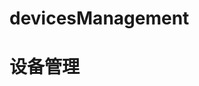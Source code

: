 # devicesManagement

# 设备管理

<!--
powerMeter 供电计量列表
powerMeterCompute 供电计量表数据采集
sceneEditRoom 现场交接-编辑电房

missionDefect 缺陷登记列表



-->
